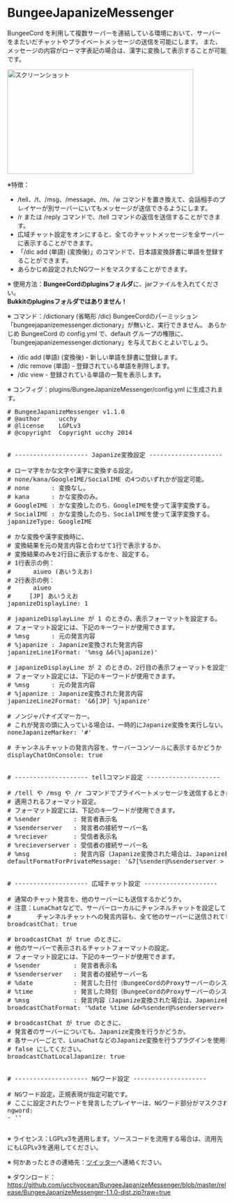 BungeeJapanizeMessenger
========================

BungeeCord を利用して複数サーバーを連結している環境において、サーバーをまたいだチャットやプライベートメッセージの送信を可能にします。
また、メッセージの内容がローマ字表記の場合は、漢字に変換して表示することが可能です。

<img src="https://github.com/ucchyocean/BungeeJapanizeMessenger/blob/master/release/bjm.png?raw=true" alt="スクリーンショット" width=427 height=240></img>


※特徴：
* /tell、/t、/msg、/message、/m、/w コマンドを置き換えて、会話相手のプレイヤーが別サーバーにいてもメッセージが送信できるようにします。
* /r または /reply コマンドで、/tell コマンドの返信を送信することができます。
* 広域チャット設定をオンにすると、全てのチャットメッセージを全サーバーに表示することができます。
* 「/dic add (単語) (変換後)」のコマンドで、日本語変換辞書に単語を登録することができます。
* あらかじめ設定されたNGワードをマスクすることができます。

※ 使用方法：<b>BungeeCordのpluginsフォルダ</b>に、jarファイルを入れてください。<br/>
<b>Bukkitのpluginsフォルダではありません！</b>

※ コマンド：/dictionary (省略形 /dic)
BungeeCordのパーミッション「bungeejapanizemessenger.dictionary」が無いと、実行できません。
あらかじめ BungeeCord の config.yml で、default グループの権限に、「bungeejapanizemessenger.dictionary」を与えておくとよいでしょう。
* /dic add (単語) (変換後) - 新しい単語を辞書に登録します。
* /dic remove (単語) - 登録されている単語を削除します。
* /dic view - 登録されている単語の一覧を表示します。

※ コンフィグ：plugins/BungeeJapanizeMessenger/config.yml に生成されます。
<pre>
# BungeeJapanizeMessenger v1.1.0
# @author     ucchy
# @license    LGPLv3
# @copyright  Copyright ucchy 2014


# -------------------- Japanize変換設定 --------------------

# ローマ字をかな文字や漢字に変換する設定。
# none/kana/GoogleIME/SocialIME の4つのいずれかが設定可能。
# none      : 変換なし。
# kana      : かな変換のみ。
# GoogleIME : かな変換したのち、GoogleIMEを使って漢字変換する。
# SocialIME : かな変換したのち、SocialIMEを使って漢字変換する。
japanizeType: GoogleIME

# かな変換や漢字変換時に、
# 変換結果を元の発言内容と合わせて1行で表示するか、
# 変換結果のみを2行目に表示するかを、設定する。
# 1行表示の例：
#     <ucchy> aiueo (あいうえお)
# 2行表示の例：
#     <ucchy> aiueo
#     [JP] あいうえお
japanizeDisplayLine: 1

# japanizeDisplayLine が 1 のときの、表示フォーマットを設定する。
# フォーマット設定には、下記のキーワードが使用できます。
# %msg      : 元の発言内容
# %japanize : Japanize変換された発言内容
japanizeLine1Format: '%msg &6(%japanize)'

# japanizeDisplayLine が 2 のときの、2行目の表示フォーマットを設定する。
# フォーマット設定には、下記のキーワードが使用できます。
# %msg      : 元の発言内容
# %japanize : Japanize変換された発言内容
japanizeLine2Format: '&6[JP] %japanize'

# ノンジャパナイズマーカー。
# これが発言の頭に入っている場合は、一時的にJapanize変換を実行しない。
noneJapanizeMarker: '#'

# チャンネルチャットの発言内容を、サーバーコンソールに表示するかどうか
displayChatOnConsole: true


# -------------------- tellコマンド設定 --------------------

# /tell や /msg や /r コマンドでプライベートメッセージを送信するときに、
# 適用されるフォーマット設定。
# フォーマット設定には、下記のキーワードが使用できます。
# %sender         : 発言者表示名
# %senderserver   : 発言者の接続サーバー名
# %reciever       : 受信者表示名
# %recieverserver : 受信者の接続サーバー名
# %msg            : 発言内容（Japanize変換された場合は、Japanize結果を含みます。）
defaultFormatForPrivateMessage: '&7[%sender@%senderserver > %reciever@%recieverserver] %msg'


# -------------------- 広域チャット設定 --------------------

# 通常のチャット発言を、他のサーバーにも送信するかどうか。
# 注意：LunaChatなどで、サーバーローカルにチャンネルチャットを設定している場合、
#       チャンネルチャットへの発言内容も、全て他のサーバーに送信されてしまいます。
broadcastChat: true

# broadcastChat が true のときに、
# 他のサーバーで表示されるチャットフォーマットの設定。
# フォーマット設定には、下記のキーワードが使用できます。
# %sender         : 発言者表示名
# %senderserver   : 発言者の接続サーバー名
# %date           : 発言した日付（BungeeCordのProxyサーバーのシステム時刻が使用されます）
# %time           : 発言した時刻（BungeeCordのProxyサーバーのシステム時刻が使用されます）
# %msg            : 発言内容（Japanize変換された場合は、Japanize結果を含みます。）
broadcastChatFormat: '%date %time &d<%sender@%senderserver> &f%msg'

# broadcastChat が true のときに、
# 発言者のサーバーについても、Japanize変換を行うかどうか。
# 各サーバーごとで、LunaChatなどのJapanize変換を行うプラグインを使用したい場合は、
# false にしてください。
broadcastChatLocalJapanize: true


# -------------------- NGワード設定 --------------------

# NGワード設定。正規表現が指定可能です。
# ここに設定されたワードを発言したプレイヤーは、NGワード部分がマスクされます。
ngword:
- ''

</pre>

※ ライセンス：LGPLv3を適用します。ソースコードを流用する場合は、流用先にもLGPLv3を適用してください。

※ 何かあったときの連絡先：<a href="https://twitter.com/ucchy99">ツイッター</a>へ連絡ください。

※ ダウンロード：<br/>
https://github.com/ucchyocean/BungeeJapanizeMessenger/blob/master/release/BungeeJapanizeMessenger-1.1.0-dist.zip?raw=true
